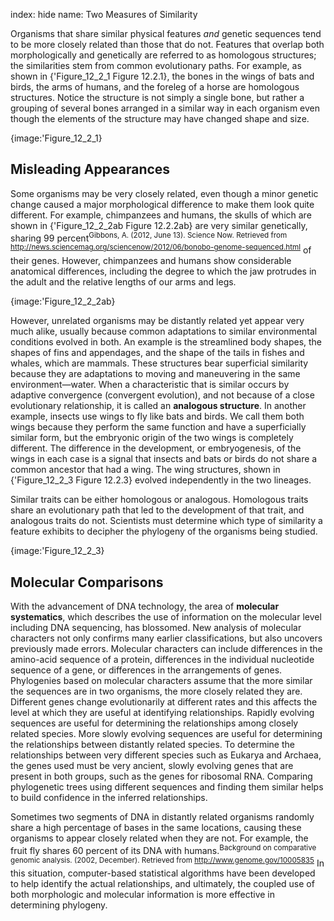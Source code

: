 index: hide
name: Two Measures of Similarity

Organisms that share similar physical features  *and* genetic sequences tend to be more closely related than those that do not. Features that overlap both morphologically and genetically are referred to as homologous structures; the similarities stem from common evolutionary paths. For example, as shown in {'Figure_12_2_1 Figure 12.2.1}, the bones in the wings of bats and birds, the arms of humans, and the foreleg of a horse are homologous structures. Notice the structure is not simply a single bone, but rather a grouping of several bones arranged in a similar way in each organism even though the elements of the structure may have changed shape and size.


{image:'Figure_12_2_1}
        

## Misleading Appearances

Some organisms may be very closely related, even though a minor genetic change caused a major morphological difference to make them look quite different. For example, chimpanzees and humans, the skulls of which are shown in {'Figure_12_2_2ab Figure 12.2.2ab} are very similar genetically, sharing 99 percent<sup>Gibbons, A. (2012, June 13). Science Now. Retrieved from http://news.sciencemag.org/sciencenow/2012/06/bonobo-genome-sequenced.html</sup> of their genes. However, chimpanzees and humans show considerable anatomical differences, including the degree to which the jaw protrudes in the adult and the relative lengths of our arms and legs.


{image:'Figure_12_2_2ab}
        

However, unrelated organisms may be distantly related yet appear very much alike, usually because common adaptations to similar environmental conditions evolved in both. An example is the streamlined body shapes, the shapes of fins and appendages, and the shape of the tails in fishes and whales, which are mammals. These structures bear superficial similarity because they are adaptations to moving and maneuvering in the same environment—water. When a characteristic that is similar occurs by adaptive convergence (convergent evolution), and not because of a close evolutionary relationship, it is called an  **analogous structure**. In another example, insects use wings to fly like bats and birds. We call them both wings because they perform the same function and have a superficially similar form, but the embryonic origin of the two wings is completely different. The difference in the development, or embryogenesis, of the wings in each case is a signal that insects and bats or birds do not share a common ancestor that had a wing. The wing structures, shown in {'Figure_12_2_3 Figure 12.2.3} evolved independently in the two lineages.

Similar traits can be either homologous or analogous. Homologous traits share an evolutionary path that led to the development of that trait, and analogous traits do not. Scientists must determine which type of similarity a feature exhibits to decipher the phylogeny of the organisms being studied.


{image:'Figure_12_2_3}
        

## Molecular Comparisons

With the advancement of DNA technology, the area of  **molecular systematics**, which describes the use of information on the molecular level including DNA sequencing, has blossomed. New analysis of molecular characters not only confirms many earlier classifications, but also uncovers previously made errors. Molecular characters can include differences in the amino-acid sequence of a protein, differences in the individual nucleotide sequence of a gene, or differences in the arrangements of genes. Phylogenies based on molecular characters assume that the more similar the sequences are in two organisms, the more closely related they are. Different genes change evolutionarily at different rates and this affects the level at which they are useful at identifying relationships. Rapidly evolving sequences are useful for determining the relationships among closely related species. More slowly evolving sequences are useful for determining the relationships between distantly related species. To determine the relationships between very different species such as Eukarya and Archaea, the genes used must be very ancient, slowly evolving genes that are present in both groups, such as the genes for ribosomal RNA. Comparing phylogenetic trees using different sequences and finding them similar helps to build confidence in the inferred relationships.

Sometimes two segments of DNA in distantly related organisms randomly share a high percentage of bases in the same locations, causing these organisms to appear closely related when they are not. For example, the fruit fly shares 60 percent of its DNA with humans.<sup>Background on comparative genomic analysis. (2002, December). Retrieved from http://www.genome.gov/10005835</sup> In this situation, computer-based statistical algorithms have been developed to help identify the actual relationships, and ultimately, the coupled use of both morphologic and molecular information is more effective in determining phylogeny.
